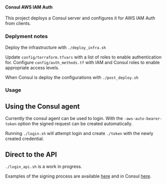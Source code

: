 #### Consul AWS IAM Auth 

This project deploys a Consul server and configures it for AWS IAM Auth from clients.


### Deplyment notes

Deploy the infrastructure with `./deploy_infra.sh`

Update `config/terraform.tfvars` with a list of roles to enable authentication for.
Configure `config/auth_methods.tf` with IAM and Consul roles to enable appropriate access levels.

When Consul is deploy the configurations with `./post_deploy.sh` 


### Usage

## Using the Consul agent
Currently the consul agent can be used to login. With the `-aws-auto-bearer-token` option the signed request can be created automatically.

Running `./login.sh` will attempt login and create `./token` with the newly created credential.


## Direct to the API

`./login_api.sh` is a work in progress. 

Examples of the signing process are available [here](https://docs.aws.amazon.com/IAM/latest/UserGuide/reference_sigv.html#reference_aws-signing-resources) and in Consul [here](https://github.com/hashicorp/consul/blob/main/command/login/aws.go).
